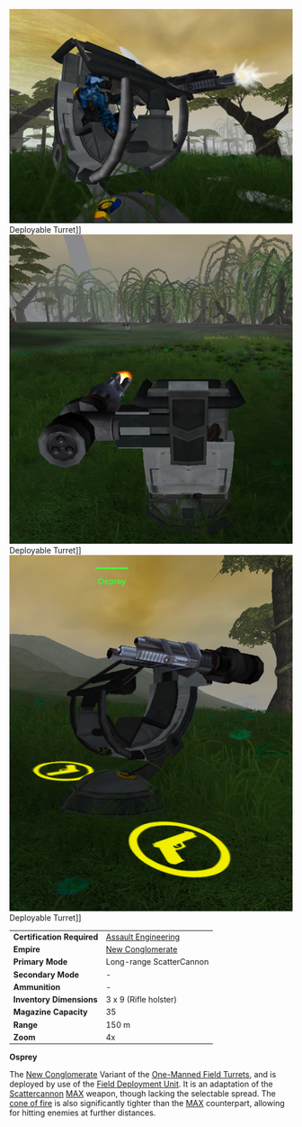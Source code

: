 ![](../images/OspreyFront.jpg "fig:OspreyFront.jpg") Deployable Turret\]\]
![](../images/OspreyRear.jpg "fig:OspreyRear.jpg") Deployable Turret\]\]
![](../images/OspreySide.jpg "fig:OspreySide.jpg") Deployable Turret\]\]

|                            |                                                                 |
| -------------------------- | --------------------------------------------------------------- |
| **Certification Required** | [Assault Engineering](../certifications/Assault_Engineering.md) |
| **Empire**                 | [New Conglomerate](../etc/New_Conglomerate.md)                  |
| **Primary Mode**           | Long-range ScatterCannon                                        |
| **Secondary Mode**         | \-                                                              |
| **Ammunition**             | \-                                                              |
| **Inventory Dimensions**   | 3 x 9 (Rifle holster)                                           |
| **Magazine Capacity**      | 35                                                              |
| **Range**                  | 150 m                                                           |
| **Zoom**                   | 4x                                                              |

**Osprey**

The [New Conglomerate](../etc/New_Conglomerate.md) Variant of the
[One-Manned Field Turrets](One-Manned_Field_Turret.md), and is
deployed by use of the [Field Deployment Unit](Field_Deployment_Unit.md). It is
an adaptation of the [Scattercannon](../items/Scattercannon.md)
[MAX](../items/Mechanized_Assault_Exo-Suit.md) weapon, though lacking the
selectable spread. The [cone of fire](../terminology/Cone_of_fire.md) is also
significantly tighter than the [MAX](../items/Mechanized_Assault_Exo-Suit.md)
counterpart, allowing for hitting enemies at further distances.



